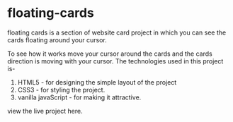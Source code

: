 # floating-cards
floating cards is a section of website card project in which you can see the cards floating around your cursor.

To see how it works move your cursor around the cards and the cards direction is moving with your cursor.
The technologies used in this project is-
1. HTML5 - for designing the simple layout of the project
2. CSS3 - for styling the project.
3. vanilla javaScript - for making it attractive.

view the live project here.
